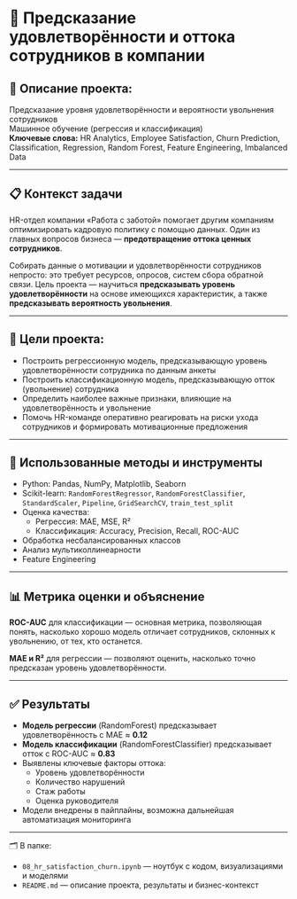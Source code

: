 # 🧠 Предсказание удовлетворённости и оттока сотрудников в компании


## 📌 Описание проекта:

Предсказание уровня удовлетворённости и вероятности увольнения сотрудников  
Машинное обучение (регрессия и классификация)  
**Ключевые слова:** HR Analytics, Employee Satisfaction, Churn Prediction, Classification, Regression, Random Forest, Feature Engineering, Imbalanced Data

---

## 📋 Контекст задачи

HR-отдел компании «Работа с заботой» помогает другим компаниям оптимизировать кадровую политику с помощью данных. Один из главных вопросов бизнеса — **предотвращение оттока ценных сотрудников**.

Собирать данные о мотивации и удовлетворённости сотрудников непросто: это требует ресурсов, опросов, систем сбора обратной связи. Цель проекта — научиться **предсказывать уровень удовлетворённости** на основе имеющихся характеристик, а также **предсказывать вероятность увольнения**.

---

## 🎯 Цели проекта:

- Построить регрессионную модель, предсказывающую уровень удовлетворённости сотрудника по данным анкеты
- Построить классификационную модель, предсказывающую отток (увольнение) сотрудника
- Определить наиболее важные признаки, влияющие на удовлетворённость и увольнение
- Помочь HR-команде оперативно реагировать на риски ухода сотрудников и формировать мотивационные предложения

---

## 🧠 Использованные методы и инструменты

- Python: Pandas, NumPy, Matplotlib, Seaborn
- Scikit-learn: `RandomForestRegressor`, `RandomForestClassifier`, `StandardScaler`, `Pipeline`, `GridSearchCV`, `train_test_split`
- Оценка качества:
  - Регрессия: MAE, MSE, R²
  - Классификация: Accuracy, Precision, Recall, ROC-AUC
- Обработка несбалансированных классов
- Анализ мультиколлинеарности
- Feature Engineering

---

## 📊 Метрика оценки и объяснение

**ROC-AUC** для классификации — основная метрика, позволяющая понять, насколько хорошо модель отличает сотрудников, склонных к увольнению, от тех, кто останется.

**MAE и R²** для регрессии — позволяют оценить, насколько точно предсказан уровень удовлетворённости.

---

## ✅ Результаты

- **Модель регрессии** (RandomForest) предсказывает удовлетворённость с MAE ≈ **0.12**
- **Модель классификации** (RandomForestClassifier) предсказывает отток с ROC-AUC ≈ **0.83**
- Выявлены ключевые факторы оттока:
  - Уровень удовлетворённости
  - Количество нарушений
  - Стаж работы
  - Оценка руководителя
- Модели внедрены в пайплайны, возможна дальнейшая автоматизация мониторинга

---

🗂️ В папке:
- `08_hr_satisfaction_churn.ipynb` — ноутбук с кодом, визуализациями и моделями  
- `README.md` — описание проекта, результаты и бизнес-контекст
